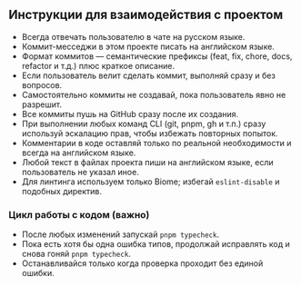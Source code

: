 
## Инструкции для взаимодействия с проектом

- Всегда отвечать пользователю в чате на русском языке.
- Коммит-месседжи в этом проекте писать на английском языке.
- Формат коммитов — семантические префиксы (feat, fix, chore, docs, refactor и т.д.) плюс краткое описание.
- Если пользователь велит сделать коммит, выполняй сразу и без вопросов.
- Самостоятельно коммиты не создавай, пока пользователь явно не разрешит.
- Все коммиты пушь на GitHub сразу после их создания.
- При выполнении любых команд CLI (git, pnpm, gh и т.п.) сразу используй эскалацию прав, чтобы избежать повторных попыток.
- Комментарии в коде оставляй только по реальной необходимости и всегда на английском языке.
- Любой текст в файлах проекта пиши на английском языке, если пользователь не указал иное.
- Для линтинга используем только Biome; избегай `eslint-disable` и подобных директив.

### Цикл работы с кодом (важно)
- После любых изменений запускай `pnpm typecheck`.
- Пока есть хотя бы одна ошибка типов, продолжай исправлять код и снова гоняй `pnpm typecheck`.
- Останавливайся только когда проверка проходит без единой ошибки.

